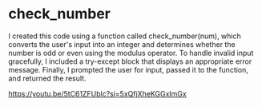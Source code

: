 # check_number
I created this code using a function called check_number(num), which converts the user's input into an integer and determines whether the number is odd or even using the modulus operator. To handle invalid input gracefully, I included a try-except block that displays an appropriate error message. Finally, I prompted the user for input, passed it to the function, and returned the result.

https://youtu.be/5tC61ZFUblc?si=5xQfjXheKGGxImGx
